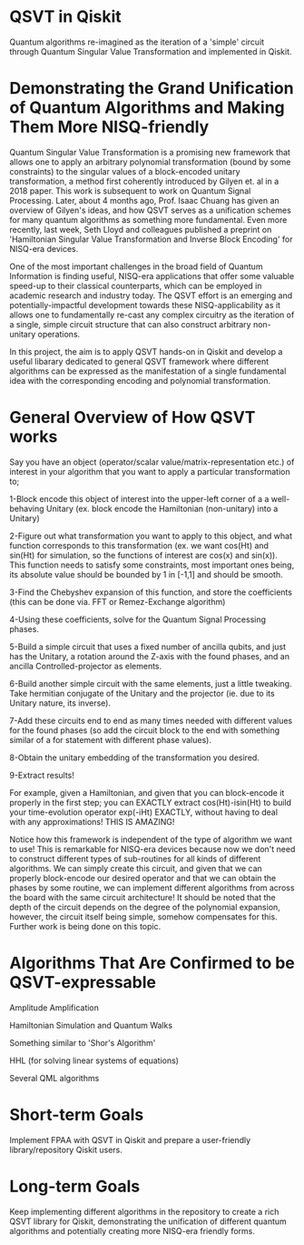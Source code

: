 # QSVT in Qiskit
Quantum algorithms re-imagined as the iteration of a 'simple' circuit through Quantum Singular Value Transformation and implemented in Qiskit.

# Demonstrating the Grand Unification of Quantum Algorithms and Making Them More NISQ-friendly
Quantum Singular Value Transformation is a promising new framework that allows one to apply an arbitrary polynomial transformation (bound by some constraints) to the singular values of a block-encoded unitary transformation, a method first coherently introduced by Gilyen et. al in a 2018 paper. This work is subsequent to work on Quantum Signal Processing. Later, about 4 months ago, Prof. Isaac Chuang has given an overview of Gilyen's ideas, and how QSVT serves as a unification schemes for many quantum algorithms as something more fundamental. Even more recently, last week, Seth Lloyd and colleagues published a preprint on 'Hamiltonian Singular Value Transformation and Inverse Block Encoding' for NISQ-era devices.

One of the most important challenges in the broad field of Quantum Information is finding useful, NISQ-era applications that offer some valuable speed-up to their classical counterparts, which can be employed in academic research and industry today. The QSVT effort is an emerging and potentially-impactful development towards these NISQ-applicability as it allows one to fundamentally re-cast any complex circuitry as the iteration of a single, simple circuit structure that can also construct arbitrary non-unitary operations.

In this project, the aim is to apply QSVT hands-on in Qiskit and develop a useful libarary dedicated to general QSVT framework where different algorithms can be expressed as the manifestation of a single fundamental idea with the corresponding encoding and polynomial transformation.

# General Overview of How QSVT works

Say you have an object (operator/scalar value/matrix-representation etc.) of interest in your algorithm that you want to apply a particular transformation to;

1-Block encode this object of interest into the upper-left corner of a a well-behaving Unitary (ex. block encode the Hamiltonian (non-unitary) into a Unitary)

2-Figure out what transformation you want to apply to this object, and what function corresponds to this transformation (ex. we want cos(Ht) and sin(Ht) for simulation, so the functions of interest are cos(x) and sin(x)). This function needs to satisfy some constraints, most important ones being, its absolute value should be bounded by 1 in [-1,1] and should be smooth.

3-Find the Chebyshev expansion of this function, and store the coefficients (this can be done via. FFT or Remez-Exchange algorithm)

4-Using these coefficients, solve for the Quantum Signal Processing phases.

5-Build a simple circuit that uses a fixed number of ancilla qubits, and just has the Unitary, a rotation around the Z-axis with the found phases, and an ancilla Controlled-projector as elements.

6-Build another simple circuit with the same elements, just a little tweaking. Take hermitian conjugate of the Unitary and the projector (ie. due to its Unitary nature, its inverse).

7-Add these circuits end to end as many times needed with different values for the found phases (so add the circuit block to the end with something similar of a for statement with different phase values).

8-Obtain the unitary embedding of the transformation you desired.

9-Extract results!

For example, given a Hamiltonian, and given that you can block-encode it properly in the first step; you can EXACTLY extract cos(Ht)-isin(Ht) to build your time-evolution operator exp(-iHt) EXACTLY, without having to deal with any approximations! THIS IS AMAZING!

Notice how this framework is independent of the type of algorithm we want to use! This is remarkable for NISQ-era devices because now we don't need to construct different types of sub-routines for all kinds of different algorithms. We can simply create this circuit, and given that we can properly block-encode our desired operator and that we can obtain the phases by some routine, we can implement different algorithms from across the board with the same circuit architecture! It should be noted that the depth of the circuit depends on the degree of the polynomial expansion, however, the circuit itself being simple, somehow compensates for this. Further work is being done on this topic.

# Algorithms That Are Confirmed to be QSVT-expressable

Amplitude Amplification

Hamiltonian Simulation and Quantum Walks

Something similar to 'Shor's Algorithm'

HHL (for solving linear systems of equations)

Several QML algorithms

# Short-term Goals

Implement FPAA with QSVT in Qiskit and prepare a user-friendly library/repository Qiskit users.

# Long-term Goals

Keep implementing different algorithms in the repository to create a rich QSVT library for Qiskit, demonstrating the unification of different quantum algorithms and potentially creating more NISQ-era friendly forms.
